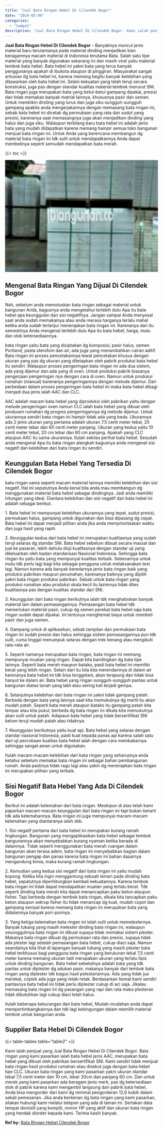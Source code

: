 ```yaml
---
title: "Jual Bata Ringan Hebel Di Cilendek Bogor"
date: "2024-03-09"
categories: 
  - "tempat"
description: "Jual Bata Ringan Hebel Di Cilendek Bogor. Kami ialah penjual yang Jual Bata Ringan Hebel Di Cilendek Bogor. Bata ringan yang kami pasarkan ialah bata hebel j..."
---
```


**Jual Bata Ringan Hebel Di Cilendek Bogor** – Banyaknya muncul jenis material baru terutamanya pada material dinding menjadikan kian beragamnya macam material di Indonesia terutama Bata. Salah satu tipe material yang banyak digunakan sekarang ini dan masih viral yaitu material tembok bata hebel. Bata hebel ini yakni bata yang terus banyak penggunanya apakah di ibukota ataupun di pinggiran. Masyarakat sangat antusias dg bata hebel ini, karena memang begitu banyak kelebihan yang ditawarkan oleh bata hebel ini. Selain kekuatan yang telah teruji secara konstruksi, juga pas dengan standar kualitas material tembok menurut SNI. Bata ringan juga merupakan bata yang betul-betul gampang dipakai, presisi dan tidak memakan banyak matrial lainnya, khususnya pasir dan semen. Untuk membikin dinding yang lurus dan juga siku sungguh-sungguh gampang apabila anda mengerjakannya dengan memasang bata ringan ini, sebab bata hebel ini dicetak dg permukaan yang rata dan sudut yang presisi, karenanya saat memasangnya juga akan menjadikan dinding yang halus dan juga siku. Walaupun terbilang baru bata hebel ini adalah jenis bata yang mudah didapatkan karena memang hampir semua toko bangunan menjual bata ringan ini. Untuk Anda yang berencana membangun dg material bata ringan ini tdk sulit untuk mendapatkannya Anda dapat membelinya seperti semudah mendapatkan bata merah.

{{< toc >}}

![Jual Bata Ringan Hebel Di Cilendek Bogor](/images/jual-hebel-murah-15.png)

## Mengenal Bata Ringan Yang Dijual Di Cilendek Bogor

Nah, sebelum anda memutuskan bata ringan sebagai material untuk bangunan Anda, bagusnya anda mengetahui terlebih dulu Apa itu bata hebel apa keunggulan dan sisi negatifnya. Jangan sampai Anda menyesal saat anda sudah memakainya atau anda merasa harganya terlalu mahal ketika anda sudah terlanjur menerapkan bata ringan ini. Karenanya dari itu semestinya Anda mengenal terlebih dulu Apa itu bata hebel, harga, mutu dan stok ketersediaannya.

bata ringan yaitu bata yang diciptakan dg komposisi; pasir halus, semen Portland, pasta sterofom dan air, ada juga yang menambahkan cairan aditif. Bata ringan ini proses pencetakannya lewat pencetakan khusus dengan ukuran yang pas dg ukuran yang ditetapkan oleh pabrik produksi bata hebel itu sendiri. Walaupun proses pengeringan bata ringan ini ada dua sistem, ada yang dijemur dan ada yang di oven. Untuk produksi pabrik biasanya pengerjaan pengeringan nya dengan cara di oven. Namun untuk produksi rumahan (manual) karenanya pengeringannya dengan metode dijemur. Dari perbedaan dalam proses pengeringan bata hebel ini maka bata hebel dibagi menjadi dua jenis ialah AAC dan CLC.

AAC adalah macam bata hebel yang diproduksi oleh pabrikan yaitu dengan metode pengeringan oven namun CLC ialah bata hebel yang dibuat oleh produsen rumahan dg progres pengeringannya dg metode dijemur. Untuk ukurannya sendiri bata ringan ini hampir tidak ada yang beda. Ukurannya ada 2 jenis ukuran yang pertama adalah ukuran 7.5 centi meter tebal, 20 centi meter lebar dan 60 centi meter panjang. Ukuran yang kedua yaitu 10 centi meter tebal, 20 cm lebar dan 60 cm panjang. Apakah yang CLC ataupun AAC itu sama ukurannya. Itulah sekilas perihal bata hebel. Sesudah anda mengenal Apa itu bata ringan alangkah bagusnya anda mengenal sisi negatif dan kelebihan dari bata ringan itu sendiri.

## Keunggulan Bata Hebel Yang Tersedia Di Cilendek Bogor

bata ringan sama seperti macam material lainnya memiliki kelebihan dan sisi negatif. Hal ini sepatutnya Anda kenal bila anda mau membangun dg menggunakan material bata hebel sebagai dindingnya. Jadi anda memiliki hitungan yang ideal. Diantara kelebihan dan sisi negatif dari bata hebel ini adalah sebagai berikut.

1\. Bata hebel ini mempunyai kelebihan ukurannya yang tepat, sudut presisi, permukaan halus, gampang untuk digunakan dan bisa dipasang dg cepat. Bata hebel ini dapat menjadi pilihan anda jika anda memprioritaskan waktu dan juga hasil yang rapih.

2\. Keunggulan kedua dari bata hebel ini merupakan kualitasnya yang sudah teruji selaras dg standar SNI. Bata hebel sebelum dibuat secara massal dan jual ke pasaran, lebih dahulu diuji kualitasnya dengan standar uji yang dikeluarkan oleh badan standarisasi Nasional Indonesia. Sehingga bata ringan itu yaitu bata yang mempunyai kualitas terbaik. Sebenarnya untuk mutu tdk perlu lagi bagi kita sebagai pengguna untuk melaksanakan test lagi. Namun karena ada banyak beredarnya jenis bata ringan baik yang produksi pabrikan maupun perumahan, karenanya baiknya yang dipilih yakni bata ringan produksi pabrikan. Sebab untuk bata ringan yang produksi rumahan atau produksi skala kecil itu lazimnya tidak dites kualitasnya pas dengan kualitas standar dari SNI.

3\. Keunggulan dari bata ringan berikutnya ialah tdk menghabiskan banyak material lain dalam pemasangannya. Pemasangan bata hebel tdk memerlukan material pasir, cukup dg semen perekat bata hebel saja bata ringan sudah dapat dipakai. Ini tentunya menghemat biaya untuk membeli pasir dan juga semen.

4\. Gampang untuk di aplikasikan, sebab tampilan dan permukaan bata ringan ini sudah presisi dan halus sehingga sistem pemasangannya pun tdk sulit, cuma tinggal menumpuk selaras dengan trek benang atau mengikuti rata-rata air.

5\. Seperti namanya merupakan bata ringan, bata ringan ini memang mempunyai muatan yang ringan. Dapat kita bandingkan dg bata tipe lainnya. Seperti bata merah maupun batako, pasti bata hebel ini memiliki berat yang lebih ringan. Selain dari itu bila kita merendamnya di dalam air karenanya bata hebel ini tdk bisa tenggelam, akan terapung dan tidak bisa hanyut ke dalam air. Bata hebel yang ringan sungguh-sungguh pantas untuk bangunan diatas tanah yang labil atau sering kali terjadi gempa.

6\. Selanjutnya kelebihan dari bata ringan ini yakni tidak gampang patah. Berbeda dengan bata yang lainnya saat kita memukulnya dg martil itu akan mudah patah. Seperti bata merah ataupun batako itu gampang patah kita lempar atau kita pukul, berbeda dg bata ringan ini dikala kita memukulnya akan sulit untuk patah. Adapaun bata hebel yang tidak bersertifikat SNI belum teruji mudah patah atau tidaknya.

7\. Keunggulan berikutnya yaitu kuat api. Bata hebel yang selaras dengan standar nasional Indonesia, pasti kuat kepada panas api karena salah satu dari uji percobaan kualitas bata hebel ialah dengan cara membakarnya sehingga sangat aman untuk digunakan.

Itulah macam-macam kelebihan dari bata ringan yang seharusnya anda ketahui sebelum memakai bata ringan ini sebagai bahan pembangunan rumah. Anda pastinya tidak ragu lagi atau yakin dg menerapkan bata ringan ini merupakan pilihan yang terbaik.

## Sisi Negatif Bata Hebel Yang Ada Di Cilendek Bogor

Berikut ini adalah kelemahan dari bata ringan. Meskipun di atas telah kami paparkan macam-macam keunggulan dari bata ringan ini tapi bukan berarti tdk ada kelemahannya. Bata ringan ini juga mempunyai macam-macam kelemahan yang diantaranya ialah sbb.

1\. Sisi negatif pertama dari bata hebel ini merupakan kurang ramah lingkungan. Bangunan yang mengaplikasikan bata hebel sebagai tembok bangunannya akan menyebabkan kurang nyaman ketika berada di dalamnya. Tidak seperti menggunakan bata merah ruangan dalam bangunan akan terasa adem, bata ringan ini menyebabkan bagian dalam bangunan pengap dan panas karena bata ringan ini bahan dasarnya mengandung kimia, maka kurang ramah lingkungan.

2\. Kemudian yang kedua sisi negatif dari bata ringan ini yaitu mudah kopong. Ketika kita ingin menggantung sebuah lemari pada dinding bata hebel, sepatutnya diperhitungkan kembali kekuatannya. Karena tembok bata ringan ini tidak dapat mendapatkan muatan yang terlalu berat. Tdk seperti dinding bata merah kita dapat menancapkan paku beton ataupun fisher. Tapi berbeda dengan tembok bata ringan, dikala kita tancapkan paku beton ataupun sekrup fisher itu tidak menancap dg kuat, mudah copot dan gampang sempal karena memang bata ringan ini merupakan bata yang didalamnya banyak pori-porinya.

3\. Yang ketiga kelemahan bata ringan ini ialah sulit untuk memelesternya. Banyak tukang yang masih melester dinding bata ringan ini, walaupun sesungguhnya bata ringan ini dibuat supaya tidak memakai sistem plester. Makanya bata ringan dibuat dg permukaan rata dan presisi, supaya tidak ada plester lagi setelah pemasangan bata hebel, cukup diaci saja. Namun seandainya kita lihat di lapangan banyak tukang yang masih plester bata hebel terkhusus bagi pengguna bata ringan yang berukuran tebal 7,5 centi meter karena memang ukuran tadi merupakan ukuran yang terlalu tipis untuk dinding bangunan. Bata hebel sebetulnya adalah bata yang tdk pantas untuk diplester dg adukan pasir, makanya banyak dari tembok bata ringan yang diplester tdk bagus hasil pelestariannya. Ada yang tidak jua merekat, coplok ada juga yang retak-retak. Berdasarkan hemat kami sendiri pantasnya bata hebel ini tidak perlu diplester cukup di aci saja. Jikalau memasang bata ringan ini dg pasangan yang rapi dan rata maka plesteran tidak dibutuhkan lagi cukup diaci telah halus.

Itulah beberapa kekurangan dari bata hebel, Mudah-mudahan anda dapat mempertimbangkannya dan tdk lagi kebingungan dalam memilih material tembok untuk bangunan anda.

## Supplier Bata Hebel Di Cilendek Bogor

{{< table-tables table="table2" >}}

Kami ialah penjual yang Jual Bata Ringan Hebel Di Cilendek Bogor. Bata ringan yang kami pasarkan ialah bata hebel jenis AAC, merupakan bata hebel yang dibuat oleh pabrikan bersertifikat SNI. Kami sendiri tidak menjual bata ringan hasil produksi rumahan atau disebut juga dengan bata hebel tipe CLC. Ukuran bata ringan yang kami pasarkan yakni ukuran standar tebal 7,5 centi meter dan 10 cm, lebar 20cm dan panjang 60 cm. Dan untuk merek yang kami pasarkan ada beragam jenis merk, pas dg ketersediaan stok di pabrik karena kami mengambil langsung dari pabrik bata hebel. Anda bisa mengorder dari kami dg minimal pengorderan 12,6 kubik dalam sekali pemesanan. Jika anda berkenan dg bata ringan yang kami pasarkan, silakan hubungi kami melalui telepon yang ada di laman ini. Sertakan data tempat domisili yang komplit, nomor HP yang aktif dan ukuran bata ringan yang hendak diorder kepada kami. Terima kasih banyak.

**Ref by:** [Bata Ringan Hebel Cilendek Bogor](https://id.wikipedia.org/wiki/Bata)
